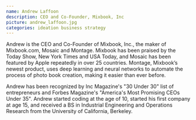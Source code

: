 ```yaml
---
name: Andrew Laffoon
description: CEO and Co-Founder, Mixbook, Inc
picture: andrew_laffoon.jpg
categories: ideation business strategy
---
```

Andrew is the CEO and Co-Founder of Mixbook, Inc., the maker of Mixbook.com, Mosaic and Montage. Mixbook has been praised by the Today Show, New York Times and USA Today, and Mosaic has been featured by Apple repeatedly in over 25 countries. Montage, Mixbook’s newest product, uses deep learning and neural networks to automate the process of photo book creation, making it easier than ever before.

Andrew has been recognized by Inc Magazine's "30 Under 30" list of entrepreneurs and Forbes Magazine's "America's Most Promising CEOs Under 35". Andrew started coding at the age of 10, started his first company at age 15, and received a BS in Industrial Engineering and Operations Research from the University of California, Berkeley.